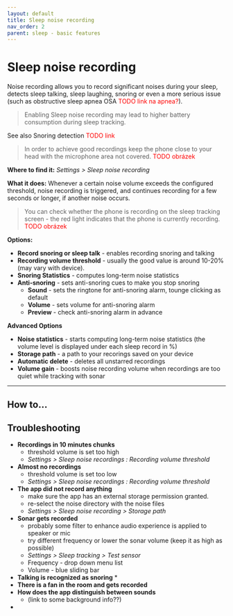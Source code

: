 ```yaml
---
layout: default
title: Sleep noise recording
nav_order: 2
parent: sleep - basic features
---
```


# Sleep noise recording
Noise recording allows you to record significant noises during your sleep,  detects sleep talking, sleep laughing, snoring or even a more serious issue (such as obstructive sleep apnea OSA <span style="color:red">TODO link na apnea?</span>).

>Enabling Sleep noise recording may lead to higher battery consumption during sleep tracking.

See also Snoring detection <span style="color:red">TODO link</span>
> In order to achieve good recordings keep the phone close to your head with the microphone area not covered.
  <span style="color:red">TODO obrázek</span>

**Where to find it:**
_Settings > Sleep noise recording_

**What it does:**
Whenever a certain noise volume exceeds the configured threshold, noise recording is triggered, and continues recording for a few seconds or longer, if another noise occurs.
> You can check whether the phone is recording on the sleep tracking screen - the red light indicates that the phone is currently recording.
> <span style="color:red">TODO obrázek</span>

**Options:**
* **Record snoring or sleep talk** - enables recording snoring and talking
* **Recording volume threshold** - usually the good value is around 10-20% (may vary with device).
* **Snoring Statistics** - computes long-term noise statistics
* **Anti-snoring** - sets anti-snoring cues to make you stop snoring
  * **Sound** - sets the ringtone for anti-snoring alarm, tounge clicking as default
  * **Volume**  - sets volume for anti-snoring alarm
  * **Preview** - check anti-snoring alarm in advance

**Advanced Options**
* **Noise statistics** - starts computing long-term noise statistics (the volume level is displayed under each sleep record in %)
* **Storage path** - a path to your recorings saved on your device
* **Automatic delete** - deletes all unstarred recordings
* **Volume gain** -  boosts noise recording volume when recordings are too quiet while tracking with sonar


---
## How to...


## Troubleshooting
* **Recordings in 10 minutes chunks**
  * threshold volume is set too high
  * _Settings > Sleep noise recordings : Recording volume threshold_
* **Almost no recordings**
  * threshold volume is set too low
  * _Settings > Sleep noise recordings : Recording volume threshold_
* **The app did not record anything**
  * make sure the app has an external storage permission granted.
  * re-select the noise directory with the noise files
  * _Settings > Sleep noise recording > Storage path_
* **Sonar gets recorded**
  * probably some filter to enhance audio experience is applied to speaker or mic
  * try different frequency or lower the sonar volume (keep it as high as possible)
  * _Settings > Sleep tracking > Test sensor_
  * Frequency - drop down menu list
  * Volume - blue sliding bar
* **Talking is recognized as snoring**
  * 
* **There is a fan in the room and gets recorded**
* **How does the app distinguish between sounds**
  * (link to some background info??)
* 